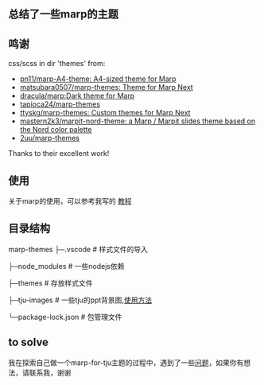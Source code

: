 ## 总结了一些marp的主题

## 鸣谢

css/scss in dir 'themes'  from:

- [pn11/marp-A4-theme: A4-sized theme for Marp](https://github.com/pn11/marp-A4-theme)
- [matsubara0507/marp-themes: Theme for Marp Next](https://github.com/matsubara0507/marp-themes)
- [dracula/marp:Dark theme for Marp](https://github.com/dracula/marp) 
- [tapioca24/marp-themes](https://github.com/tapioca24/marp-themes)
- [ttyskg/marp-themes: Custom themes for Marp Next](https://github.com/ttyskg/marp-themes)
- [mastern2k3/marpit-nord-theme: a Marp / Marpit slides theme based on the Nord color palette](https://github.com/mastern2k3/marpit-nord-theme)
- [2uu/marp-themes](https://github.com/2uu/marp-themes/)

Thanks to their excellent work!

## 使用

关于marp的使用，可以参考我写的 [教程](https://changqingaas.github.io/%E6%95%99%E7%A8%8B/%E7%94%A8Markdown%E5%88%B6%E4%BD%9C%E5%B9%BB%E7%81%AF%E7%89%87-Marp/)

## 目录结构

marp-themes
├─.vscode # 样式文件的导入

├─node_modules # 一些nodejs依赖

├─themes # 存放样式文件

├─tju-images # 一些tju的ppt背景图,[使用方法](https://changqingaas.github.io/%E6%95%99%E7%A8%8B/%E7%94%A8Markdown%E5%88%B6%E4%BD%9C%E5%B9%BB%E7%81%AF%E7%89%87-Marp/#6-3-%E5%B9%BB%E7%81%AF%E7%89%87%E8%83%8C%E6%99%AF)

└─package-lock.json # 包管理文件

## to solve

我在探索自己做一个marp-for-tju主题的过程中，遇到了一些[问题](https://changqingaas.github.io/碎碎念/关于marp-theme-for-tju的探索/)，如果你有想法，请联系我，谢谢

